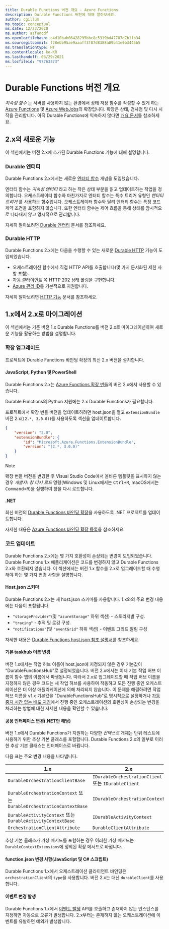 ```yaml
---
title: Durable Functions 버전 개요 - Azure Functions
description: Durable Functions 버전에 대해 알아보세요.
author: cgillum
ms.topic: conceptual
ms.date: 12/23/2020
ms.author: azfuncdf
ms.openlocfilehash: c4d10bab06428295bbc8c5319bd47787d7b1fb34
ms.sourcegitcommit: f28ebb95ae9aaaff3f87d8388a09b41e0b3445b5
ms.translationtype: HT
ms.contentlocale: ko-KR
ms.lasthandoff: 03/29/2021
ms.locfileid: "97763373"
---
```

# <a name="durable-functions-versions-overview"></a>Durable Functions 버전 개요

*지속성 함수* 는 서버를 사용하지 않는 환경에서 상태 저장 함수를 작성할 수 있게 하는 [Azure Functions](../functions-overview.md) 및 [Azure WebJobs](../../app-service/webjobs-create.md)의 확장입니다. 확장은 상태, 검사점 및 다시 시작을 관리합니다. 아직 Durable Functions에 익숙하지 않다면 [개요 문서](durable-functions-overview.md)를 참조하세요.

## <a name="new-features-in-2x"></a>2\.x의 새로운 기능

이 섹션에서는 버전 2.x에 추가된 Durable Functions 기능에 대해 설명합니다.

### <a name="durable-entities"></a>Durable 엔터티

Durable Functions 2.x에서는 새로운 [엔터티 함수](durable-functions-entities.md) 개념을 도입했습니다.

엔터티 함수는 *지속성 엔터티* 라고 하는 작은 상태 부분을 읽고 업데이트하는 작업을 정의합니다. 오케스트레이터 함수와 마찬가지로 엔터티 함수는 특수 트리거 유형인 *엔터티 트리거* 를 사용하는 함수입니다. 오케스트레이터 함수와 달리 엔터티 함수는 특정 코드 제약 조건을 포함하지 않습니다. 또한 엔터티 함수는 제어 흐름을 통해 상태를 암시적으로 나타내지 않고 명시적으로 관리합니다.

자세히 알아보려면 [Durable 엔터티](durable-functions-entities.md) 문서를 참조하세요.

### <a name="durable-http"></a>Durable HTTP

Durable Functions 2.x에는 다음을 수행할 수 있는 새로운 [Durable HTTP](durable-functions-http-features.md#consuming-http-apis) 기능이 도입되었습니다.

* 오케스트레이션 함수에서 직접 HTTP API를 호출합니다(몇 가지 문서화된 제한 사항 포함).
* 자동 클라이언트 쪽 HTTP 202 상태 폴링을 구현합니다.
* [Azure 관리 ID](../../active-directory/managed-identities-azure-resources/overview.md)를 기본적으로 지원합니다.

자세히 알아보려면 [HTTP 기능](durable-functions-http-features.md#consuming-http-apis) 문서를 참조하세요.

## <a name="migrate-from-1x-to-2x"></a>1\.x에서 2.x로 마이그레이션

이 섹션에서는 기존 버전 1.x Durable Functions를 버전 2.x로 마이그레이션하여 새로운 기능을 활용하는 방법을 설명합니다.

### <a name="upgrade-the-extension"></a>확장 업그레이드

프로젝트에 Durable Functions 바인딩 확장의 최신 2.x 버전을 설치합니다.

#### <a name="javascript-python-and-powershell"></a>JavaScript, Python 및 PowerShell

Durable Functions 2.x는 [Azure Functions 확장 번들](../functions-bindings-register.md#extension-bundles)의 버전 2.x에서 사용할 수 있습니다.

Durable Functions의 Python 지원에는 2.x Durable Functions가 필요합니다.

프로젝트에서 확장 번들 버전을 업데이트하려면 host.json을 열고 `extensionBundle` 버전 2.x(`[2.*, 3.0.0)`)를 사용하도록 섹션을 업데이트합니다.

```json
{
    "version": "2.0",
    "extensionBundle": {
        "id": "Microsoft.Azure.Functions.ExtensionBundle",
        "version": "[2.*, 3.0.0)"
    }
}
```

> [!NOTE]
> 확장 번들 버전을 변경한 후 Visual Studio Code에서 올바른 템플릿을 표시하지 않는 경우 *개발자: 창 다시 로드* 명령(Windows 및 Linux에서는 <kbd>Ctrl+R</kbd>, macOS에서는 <kbd>Command+R</kbd>)을 실행하여 창을 다시 로드합니다.

#### <a name="net"></a>.NET

최신 버전의 [Durable Functions 바인딩 확장](https://www.nuget.org/packages/Microsoft.Azure.WebJobs.Extensions.DurableTask)을 사용하도록 .NET 프로젝트를 업데이트합니다.

자세한 내용은 [Azure Functions 바인딩 확장 등록](../functions-bindings-register.md#local-csharp)을 참조하세요.

### <a name="update-your-code"></a>코드 업데이트

Durable Functions 2.x에는 몇 가지 호환성이 손상되는 변경이 도입되었습니다. Durable Functions 1.x 애플리케이션은 코드를 변경하지 않고 Durable Functions 2.x와 호환되지 않습니다. 이 섹션에서는 버전 1.x 함수를 2.x로 업그레이드할 때 수행해야 하는 몇 가지 변경 사항을 설명합니다.

#### <a name="hostjson-schema"></a>Host.json 스키마

Durable Functions 2.x는 새 host.json 스키마를 사용합니다. 1\.x와의 주요 변경 내용에는 다음이 포함됩니다.

* `"storageProvider"`(및 `"azureStorage"` 하위 섹션) - 스토리지별 구성.
* `"tracing"` - 추적 및 로깅 구성.
* `"notifications"`(및 `"eventGrid"` 하위 섹션) - 이벤트 그리드 알림 구성

자세한 내용은 [Durable Functions host.json 참조 설명서](durable-functions-bindings.md#durable-functions-2-0-host-json)를 참조하세요.

#### <a name="default-taskhub-name-changes"></a>기본 taskhub 이름 변경

버전 1.x에서는 작업 허브 이름이 host.json에 지정되지 않은 경우 기본값이 "DurableFunctionsHub"로 설정되었습니다. 버전 2.x에서는 이제 기본 작업 허브 이름이 함수 앱의 이름에서 파생됩니다. 따라서 2.x로 업그레이드할 때 작업 허브 이름을 지정하지 않은 경우 코드는 새 작업 허브를 사용하여 작동하고 모든 진행 중인 오케스트레이션은 더 이상 애플리케이션에 의해 처리되지 않습니다. 이 문제를 해결하려면 작업 허브 이름을 v1.x 기본값을 "DurableFunctionsHub"로 명시적으로 설정하거나 [가동 중지 시간 없는 배포 지침](durable-functions-zero-downtime-deployment.md)에서 진행 중인 오케스트레이션의 호환성이 손상되는 변경을 처리하는 방법에 대한 자세한 내용을 확인할 수 있습니다.

#### <a name="public-interface-changes-net-only"></a>공용 인터페이스 변경(.NET만 해당)

버전 1.x에서 Durable Functions가 지원하는 다양한 _컨텍스트_ 개체는 단위 테스트에 사용하기 위한 추상 기본 클래스를 포함합니다. Durable Functions 2.x의 일부로 이러한 추상 기본 클래스는 인터페이스로 바뀝니다.

다음 표는 주요 변경 내용을 나타냅니다.

| 1.x | 2.x |
|----------|----------|
| `DurableOrchestrationClientBase` | `IDurableOrchestrationClient` 또는 `IDurableClient` |
| `DurableOrchestrationContext` 또는 `DurableOrchestrationContextBase` | `IDurableOrchestrationContext` |
| `DurableActivityContext` 또는 `DurableActivityContextBase` | `IDurableActivityContext` |
| `OrchestrationClientAttribute` | `DurableClientAttribute` |

추상 기본 클래스가 가상 메서드를 포함하는 경우 이러한 가상 메서드는 `DurableContextExtensions`에 정의된 확장 메서드로 바뀝니다.

#### <a name="functionjson-changes-javascript-and-c-script"></a>function.json 변경 사항(JavaScript 및 C# 스크립트)

Durable Functions 1.x에서 오케스트레이션 클라이언트 바인딩은 `orchestrationClient`의 `type`을 사용합니다. 버전 2.x는 대신 `durableClient`를 사용합니다.

#### <a name="raise-event-changes"></a>이벤트 변경 발생

Durable Functions 1.x에서 [이벤트 발생](durable-functions-external-events.md#send-events) API를 호출하고 존재하지 않는 인스턴스를 지정하면 자동으로 오류가 발생합니다. 2\.x부터는 존재하지 않는 오케스트레이션에 이벤트를 유발하면 예외가 발생합니다.
